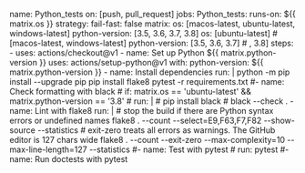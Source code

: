 name: Python_tests
on: [push, pull_request]
jobs:
  Python_tests:
    runs-on: ${{ matrix.os }}
    strategy:
      fail-fast: false
      matrix:
        os: [macos-latest, ubuntu-latest, windows-latest]
        python-version: [3.5, 3.6, 3.7, 3.8]
        os: [ubuntu-latest]  # [macos-latest, windows-latest]
        python-version: [3.5, 3.6, 3.7]  # , 3.8]
    steps:
      - uses: actions/checkout@v1
      - name: Set up Python ${{ matrix.python-version }}
        uses: actions/setup-python@v1
        with:
          python-version: ${{ matrix.python-version }}
      - name: Install dependencies
        run: |
          python -m pip install --upgrade pip
          pip install flake8 pytest -r requirements.txt
      #- name: Check formatting with black
      #  if: matrix.os == 'ubuntu-latest' && matrix.python-version == '3.8'
      #  run: |
      #     pip install black
      #     black --check .
      - name: Lint with flake8
        run: |
          # stop the build if there are Python syntax errors or undefined names
          flake8 . --count --select=E9,F63,F7,F82 --show-source --statistics
          # exit-zero treats all errors as warnings. The GitHub editor is 127 chars wide
          flake8 . --count --exit-zero --max-complexity=10 --max-line-length=127 --statistics
      #- name: Test with pytest
      #  run: pytest
      #- name: Run doctests with pytest

